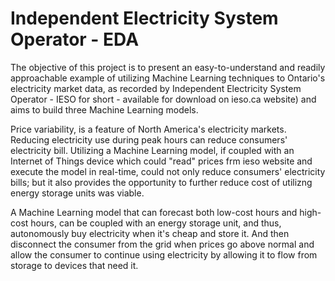 # Independent Electricity System Operator - EDA

The objective of this project is to present an easy-to-understand and readily approachable example of utilizing Machine Learning techniques  to Ontario's electricity market data, as recorded by Independent Electricity System Operator - IESO for short - available for download on ieso.ca website) and aims to build three Machine Learning models.

Price variability, is a feature of North America's electricity markets. Reducing electricity use during peak hours can reduce consumers' electricity bill.
Utilizing a Machine Learning model, if coupled with an Internet of Things device which could "read" prices frm ieso website and execute the model in real-time, could not only reduce consumers' electricity bills;
but it also provides the opportunity to further reduce cost of utilizng energy storage units was viable.

A Machine Learning model that can forecast both low-cost hours and high-cost hours, can be coupled with an energy storage unit, and thus, autonomously buy electricity when it's cheap and store it. And then disconnect the consumer from the grid when prices go above normal and allow the consumer to continue using electricity 
by allowing it to flow from storage to devices that need it.
